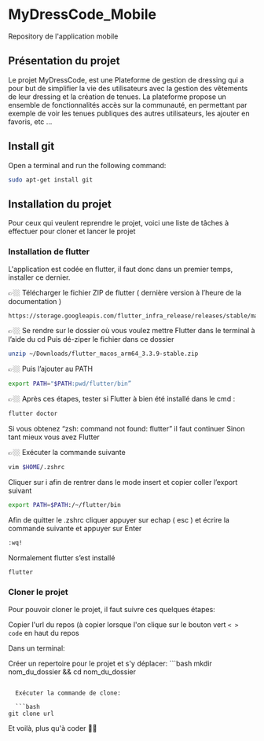 # MyDressCode_Mobile
Repository de l'application mobile

## Présentation du projet 

Le projet MyDressCode, est une Plateforme de gestion de dressing qui a pour but de simplifier la vie des utilisateurs avec la gestion des vêtements de leur dressing et la création de tenues. La plateforme propose un ensemble de fonctionnalités accès sur la communauté, en permettant par exemple de voir les tenues publiques des autres utilisateurs, les ajouter en favoris, etc ...

## Install git

Open a terminal and run the following command: 
```bash 
sudo apt-get install git
```

## Installation du projet
Pour ceux qui veulent reprendre le projet, voici une liste de tâches à effectuer pour cloner et lancer le projet

### Installation de flutter
L'application est codée en flutter, il faut donc dans un premier temps, installer ce dernier.

👉🏼 Télécharger le fichier ZIP de flutter ( dernière version à l’heure de la documentation )
```bash
https://storage.googleapis.com/flutter_infra_release/releases/stable/macos/flutter_macos_arm64_3.3.9-stable.zip
```

👉🏼 Se rendre sur le dossier où vous voulez mettre Flutter dans le terminal à l’aide du cd Puis dé-ziper le fichier dans ce dossier
```bash
unzip ~/Downloads/flutter_macos_arm64_3.3.9-stable.zip
```

👉🏼 Puis l’ajouter au PATH
```bash
export PATH="$PATH:pwd/flutter/bin”
```

👉🏼 Après ces étapes, tester si Flutter à bien été installé dans le cmd :
```bash
flutter doctor
```
Si vous obtenez “zsh: command not found: flutter” il faut continuer
Sinon tant mieux vous avez Flutter

👉🏼 Exécuter la commande suivante
```bash
vim $HOME/.zshrc
```

Cliquer sur i afin de rentrer dans le mode insert et copier coller l’export suivant
```bash
export PATH=$PATH:/~/flutter/bin
```
Afin de quitter le .zshrc cliquer appuyer sur echap ( esc ) et écrire la commande suivante
et appuyer sur Enter
```bash
:wq!
```

Normalement flutter s’est installé
```bash
flutter
```

### Cloner le projet 
Pour pouvoir cloner le projet, il faut suivre ces quelques étapes:

Copier l'url du repos (à copier lorsque l'on clique sur le bouton vert `< > code` en haut du repos

Dans un terminal:

  Créer un repertoire pour le projet et s'y déplacer: ```bash
mkdir nom_du_dossier && cd nom_du_dossier
```
  
  Exécuter la commande de clone: 
  
  ```bash
git clone url
```

Et voilà, plus qu'à coder 👍🏻
